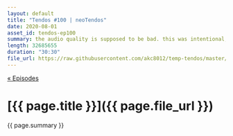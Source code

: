 ```yaml
---
layout: default
title: "Tendos #100 | neoTendos"
date: 2020-08-01
asset_id: tendos-ep100
summary: the audio quality is supposed to be bad. this was intentional, and artistic. intro music by DJ mikeymike!
length: 32685655
duration: "30:30"
file_url: https://raw.githubusercontent.com/akc8012/temp-tendos/master/tendos-ep100.mp3
---
```

[« Episodes](/tendos/episodes)

# [{{ page.title }}]({{ page.file_url }})
{{ page.summary }}
